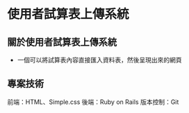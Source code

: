 # 使用者試算表上傳系統

## 關於使用者試算表上傳系統
- 一個可以將試算表內容直接匯入資料表，然後呈現出來的網頁
  
<!-- ## 專案畫面與功能介紹

## 安裝 -->

## 專案技術
前端：HTML、Simple.css
後端：Ruby on Rails
版本控制：Git

<!-- ## 使用技術詳細說明

## 聯絡作者 -->

